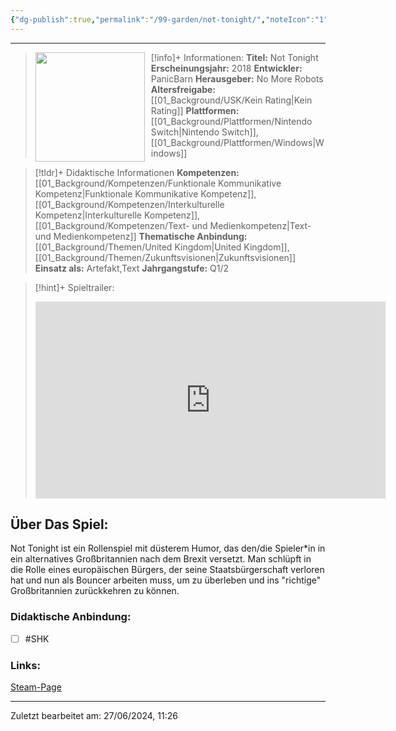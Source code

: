 ```yaml
---
{"dg-publish":true,"permalink":"/99-garden/not-tonight/","noteIcon":"1"}
---
```


---
>[!info]+ Informationen:
><img src="https://images.igdb.com/igdb/image/upload/t_cover_big/ttzqxxpoy9fqjt346om5.webp" style="float:left;height:175px;padding-right:10px">**Titel:** Not Tonight
>**Erscheinungsjahr:** 2018
>**Entwickler:** PanicBarn
>**Herausgeber:** No More Robots
>**Altersfreigabe:** [[01_Background/USK/Kein Rating\|Kein Rating]]
>**Plattformen:** [[01_Background/Plattformen/Nintendo Switch\|Nintendo Switch]],[[01_Background/Plattformen/Windows\|Windows]]

>[!tldr]+ Didaktische Informationen
>**Kompetenzen:** [[01_Background/Kompetenzen/Funktionale Kommunikative Kompetenz\|Funktionale Kommunikative Kompetenz]],[[01_Background/Kompetenzen/Interkulturelle Kompetenz\|Interkulturelle Kompetenz]],[[01_Background/Kompetenzen/Text- und Medienkompetenz\|Text- und Medienkompetenz]]
>**Thematische Anbindung:** [[01_Background/Themen/United Kingdom\|United Kingdom]],[[01_Background/Themen/Zukunftsvisionen\|Zukunftsvisionen]]
>**Einsatz als:** Artefakt,Text
>**Jahrgangstufe:** Q1/2

>[!hint]+ Spieltrailer:
><iframe width="560" height="315" src="https://www.youtube.com/embed/a8jtPQY3_fw?si=oPBjXO7aaLljVITj" title="YouTube video player" frameborder="0" allow="accelerometer; autoplay; clipboard-write; encrypted-media; gyroscope; picture-in-picture; web-share" referrerpolicy="strict-origin-when-cross-origin" allowfullscreen></iframe>


## Über Das Spiel:
Not Tonight ist ein Rollenspiel mit düsterem Humor, das den/die Spieler\*in in ein alternatives Großbritannien nach dem Brexit versetzt. Man schlüpft in die Rolle eines europäischen Bürgers, der seine Staatsbürgerschaft verloren hat und nun als Bouncer arbeiten muss, um zu überleben und ins "richtige" Großbritannien zurückkehren zu können.
### Didaktische Anbindung:
- [ ] #SHK 
### Links:
[Steam-Page](https://store.steampowered.com/app/733790/Not_Tonight/?l=german)

---
Zuletzt bearbeitet am: 27/06/2024, 11:26